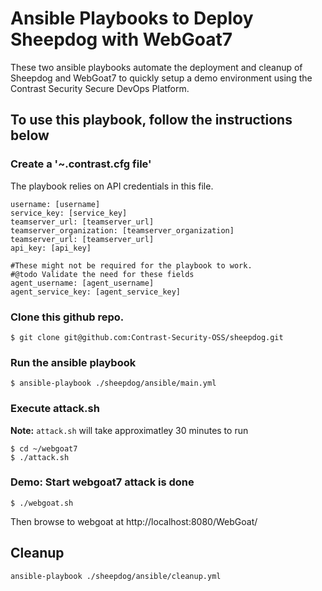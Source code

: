 # Ansible Playbooks to Deploy Sheepdog with WebGoat7

These two ansible playbooks automate the deployment and cleanup of Sheepdog and WebGoat7 to quickly setup a demo environment using the Contrast Security Secure DevOps Platform.

## To use this playbook, follow the instructions below

### Create a '~.contrast.cfg file'
The playbook relies on API credentials in this file.
```
username: [username]
service_key: [service_key]
teamserver_url: [teamserver_url]
teamserver_organization: [teamserver_organization]
teamserver_url: [teamserver_url]
api_key: [api_key]

#These might not be required for the playbook to work.
#@todo Validate the need for these fields
agent_username: [agent_username]
agent_service_key: [agent_service_key]
```

### Clone this github repo.
```
$ git clone git@github.com:Contrast-Security-OSS/sheepdog.git
```
### Run the ansible playbook
```
$ ansible-playbook ./sheepdog/ansible/main.yml
```

### Execute attack.sh
**Note:** ```attack.sh``` will take approximatley 30 minutes to run

```
$ cd ~/webgoat7
$ ./attack.sh
```


### Demo: Start webgoat7 attack is done
```
$ ./webgoat.sh
```

Then browse to webgoat at http://localhost:8080/WebGoat/

## Cleanup
```
ansible-playbook ./sheepdog/ansible/cleanup.yml
```
